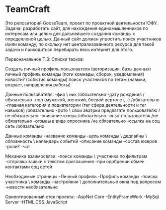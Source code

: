 # TeamCraft

Это репозиторий GooseTeam, проект по проектной деятельности ЮФУ.
Задача: разработать сайт, для нахождения единомышленников по интересам или целям для дальнейшего создания команды с определленой целью. Данный сайт должен упростить поиск участников и\или команду, по скольку нет централизованного ресурса для такой задачи
и приходиться перебирать весь интернет для этого.

Первоначальное Т.З:
Списки тасков:

  Создать личный профиль пользователя (авторизация, базы данных)
  личный профиль команды (логи комнады, сборок, уведомления)
  новости? (события команды)
  поиск участников по тегам (навыки, возраст, направления работы)
  
Данные пользователя:
  -фио \ ник /обязательно
  -дату рождения /обязательно
  -пол (мужской, женский, боевой вертолет, -) /обязательно
  -главная категория и подкатегории (тег сфера деятельности и тег навыков) /обязательно
  -фото \ свои аватрки предлагать пользователю /не обязательно
  -описание юзера /обязательно
  -опыт пользователя /не обязательно
  -отзывы в виде опросника /не обязательно
  -ссылка на соц сеть /обязательно

Данные команды
  -название команды 
  -цель команды \ дедлайны \ обязанность \ календарь событий
  -описание команды
  -состав юзеров
  -роли?
  -чат

Механика взаимосвязи:
  -поиск команды \ участника по фильтрам
  -отправка заявки с текстом приглашения
  -при одобрении обмен контактами соц сетей
  

Необходимые страницы
  -Личный профиль
  -Профиль команды
  -поиска участника \ команды
  -настройкии \ дополнительные окна под вопросом
  -новости необязательно

Ориентировачный стек проекта:
  -AspNet Core
  -EntityFrameWork
  -MySql Server
  -HTML,CSS,JavaScript
